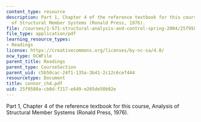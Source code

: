 ```yaml
---
content_type: resource
description: Part 1, Chapter 4 of the reference textbook for this course, Analysis
  of Structural Member Systems (Ronald Press, 1976).
file: /courses/1-571-structural-analysis-and-control-spring-2004/25f9580acb0df217e649e265de50b92e_connor_ch4.pdf
file_type: application/pdf
learning_resource_types:
- Readings
license: https://creativecommons.org/licenses/by-nc-sa/4.0/
ocw_type: OCWFile
parent_title: Readings
parent_type: CourseSection
parent_uid: c5b50cac-24f1-135a-3b41-2c12c6cef444
resourcetype: Document
title: connor_ch4.pdf
uid: 25f9580a-cb0d-f217-e649-e265de50b92e
---
```

Part 1, Chapter 4 of the reference textbook for this course, Analysis of Structural Member Systems (Ronald Press, 1976).